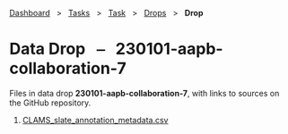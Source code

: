 [Dashboard](../../../index.md)  &nbsp; > &nbsp; [Tasks](../../index.md)  &nbsp; > &nbsp; [Task](../index.md)  &nbsp; > &nbsp; [Drops](index.md)  &nbsp; > &nbsp; **Drop** 

# Data Drop &nbsp; ⎯ &nbsp; 230101-aapb-collaboration-7

Files in data drop **230101-aapb-collaboration-7**, with links to sources on the GitHub repository.

1. [CLAMS_slate_annotation_metadata.csv](https://github.com/clamsproject/aapb-annotations/tree/45c9efba61a2591e9fa07502c071d162c5cb99e6/january-slates/230101-aapb-collaboration-7/CLAMS_slate_annotation_metadata.csv)
